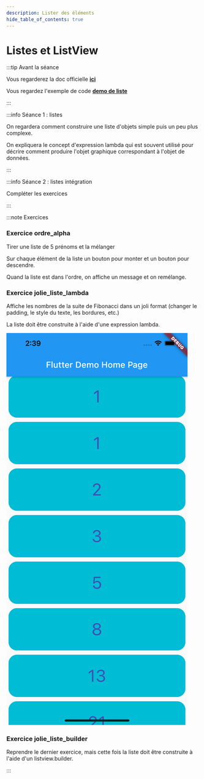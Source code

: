 ```yaml
---
description: Lister des éléments
hide_table_of_contents: true
---
```


# Listes et ListView

<Row>

<Column>

:::tip Avant la séance

Vous regarderez la doc officielle **[ici](https://flutter.dev/docs/cookbook/lists/basic-list)**

Vous regardez l'exemple de code **[demo de liste](https://github.com/departement-info-cem/5N6-mobile-2-Nouveau/tree/main/code/liste)**

:::

</Column>

<Column>

:::info Séance 1 : listes

On regardera comment construire une liste d'objets simple puis un peu plus complexe.

On expliquera le concept d'expression lambda qui est souvent utilisé pour décrire comment produire l'objet graphique correspondant à l'objet de données.

:::

:::info Séance 2 : listes intégration

Compléter les exercices

:::

</Column>

</Row>

:::note Exercices

### Exercice ordre_alpha

Tirer une liste de 5 prénoms et la mélanger

Sur chaque élément de la liste un bouton pour monter et un bouton pour descendre.

Quand la liste est dans l'ordre, on affiche un message et on remélange.

### Exercice jolie_liste_lambda

<Row>

<Column size="9">

Affiche les nombres de la suite de Fibonacci dans un joli format (changer le padding, le style du texte, les bordures, etc.)

La liste doit être construite à l'aide d'une expression lambda.

</Column>

<Column size="3">

![jolie liste lambda](_04-liste/jolie-liste-lambda.png)

</Column>

</Row>

### Exercice jolie_liste_builder

Reprendre le dernier exercice, mais cette fois la liste doit être construite à l'aide d'un listview.builder.

:::
